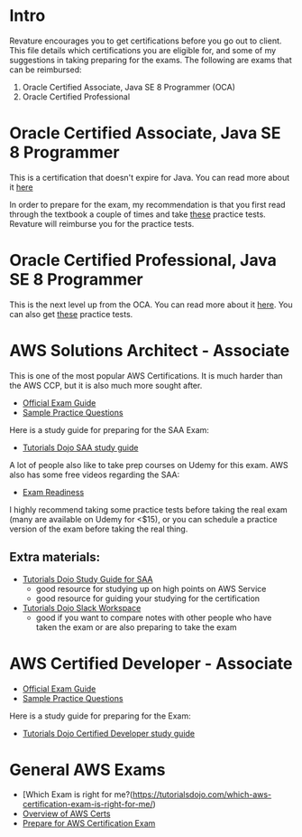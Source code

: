 # Intro

Revature encourages you to get certifications before you go out to client. This file details which certifications you are eligible for, and some of my suggestions in taking preparing for the exams. The following are exams that can be reimbursed:

1) Oracle Certified Associate, Java SE 8 Programmer (OCA)
2) Oracle Certified Professional

# Oracle Certified Associate, Java SE 8 Programmer

This is a certification that doesn't expire for Java. You can read more about it [here](https://education.oracle.com/oracle-certified-associate-java-se-8-programmer/trackp_333)

In order to prepare for the exam, my recommendation is that you first read through the textbook a couple of times and take [these](https://enthuware.com/java-certification-mock-exams/oracle-certified-associate/ocajp-1z0-808) practice tests. Revature will reimburse you for the practice tests.


# Oracle Certified Professional, Java SE 8 Programmer
This is the next level up from the OCA. You can read more about it [here](https://education.oracle.com/oracle-certified-professional-java-se-8-programmer/trackp_357.). You can also get [these](https://enthuware.com/java-certification-mock-exams/oracle-certified-professional/java-se-8-1z0-809) practice tests.


# AWS Solutions Architect - Associate

This is one of the most popular AWS Certifications. It is much harder than the AWS CCP, but it is also much more sought after.

- [Official Exam Guide](https://d1.awsstatic.com/training-and-certification/docs-sa-assoc/AWS-Certified-Solutions-Architect-Associate_Exam-Guide.pdf)
- [Sample Practice Questions](https://d1.awsstatic.com/training-and-certification/docs-sa-assoc/AWS-Certified-Solutions-Architect-Associate_Sample-Questions.pdf)

Here is a study guide for preparing for the SAA Exam:

- [Tutorials Dojo SAA study guide](https://tutorialsdojo.com/aws-certified-solutions-architect-associate-saa-c02/)

A lot of people also like to take prep courses on Udemy for this exam. AWS also has some free videos regarding the SAA:

- [Exam Readiness](https://www.aws.training/Details/Curriculum?id=20685)

I highly recommend taking some practice tests before taking the real exam (many are available on Udemy for <\$15), or you can schedule a practice version of the exam before taking the real thing.

## Extra materials:

- [Tutorials Dojo Study Guide for SAA](https://tutorialsdojo.com/aws-certified-solutions-architect-associate-saa-c02/)
  - good resource for studying up on high points on AWS Service
  - good resource for guiding your studying for the certification
- [Tutorials Dojo Slack Workspace](https://app.slack.com/client/TDCBFESF6/learning-slack)
  - good if you want to compare notes with other people who have taken the exam or are also preparing to take the exam

# AWS Certified Developer - Associate

- [Official Exam Guide](https://d1.awsstatic.com/training-and-certification/docs-dev-associate/AWS-Certified-Developer-Associate_Exam-Guide.pdf)
- [Sample Practice Questions](https://d1.awsstatic.com/training-and-certification/docs-dev-associate/AWS-Certified-Developer-Associate_Sample-Questions.pdf)

Here is a study guide for preparing for the Exam:

- [Tutorials Dojo Certified Developer study guide](https://tutorialsdojo.com/aws-certified-developer-associate/)

# General AWS Exams
- [Which Exam is right for me?(https://tutorialsdojo.com/which-aws-certification-exam-is-right-for-me/)
- [Overview of AWS Certs](https://aws.amazon.com/certification/)
- [Prepare for AWS Certification Exam](https://aws.amazon.com/certification/certification-prep/)
